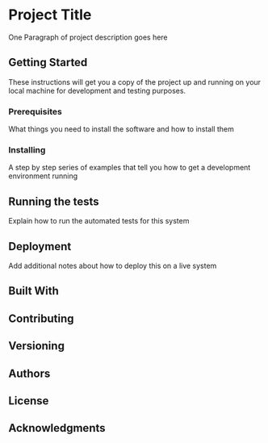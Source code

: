 # Project Title

One Paragraph of project description goes here

## Getting Started

These instructions will get you a copy of the project up and running on your local machine for development and testing purposes.

### Prerequisites

What things you need to install the software and how to install them


### Installing

A step by step series of examples that tell you how to get a development environment running

## Running the tests

Explain how to run the automated tests for this system

## Deployment

Add additional notes about how to deploy this on a live system

## Built With



## Contributing


## Versioning


## Authors


## License


## Acknowledgments